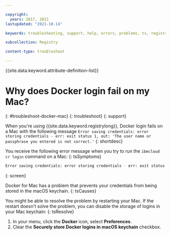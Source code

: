```yaml
---

copyright:
  years: 2017, 2021
lastupdated: "2021-10-14"

keywords: troubleshooting, support, help, errors, problems, ts, registry, docker login, mac, docker login fails on a mac

subcollection: Registry

content-type: troubleshoot

---
```


{{site.data.keyword.attribute-definition-list}}

# Why does Docker login fail on my Mac?
{: #troubleshoot-docker-mac}
{: troubleshoot}
{: support}

When you're using {{site.data.keyword.registrylong}}, Docker login fails on a Mac with the following message `Error saving credentials: error storing credentials - err: exit status 1, out: 'The user name or passphrase you entered is not correct.'`
{: shortdesc}

You receive the following error message when you try to run the `ibmcloud cr login` command on a Mac:
{: tsSymptoms}

```sh
Error saving credentials: error storing credentials - err: exit status 1, out: 'The user name or passphrase you entered is not correct.'
```
{: screen}

Docker for Mac has a problem that prevents your credentials from being stored in the macOS keychain.
{: tsCauses}

You might be able to resolve the problem by restarting your Mac. If the restart doesn't solve the problem, you can disable the storage of logins in your Mac keychain:
{: tsResolve}

1. In your menu, click the **Docker** icon, select **Preferences**.
2. Clear the **Securely store Docker logins in macOS keychain** checkbox.


